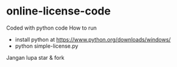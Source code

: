 # online-license-code
Coded with python code
How to run
- install python at https://www.python.org/downloads/windows/
- python simple-license.py


Jangan lupa star & fork
